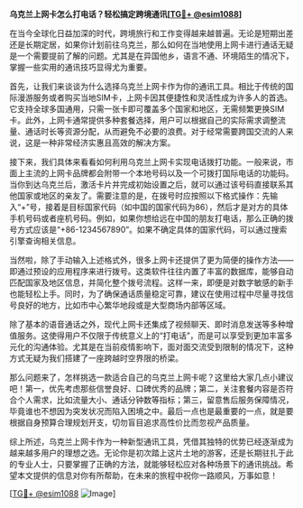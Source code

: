 **乌克兰上网卡怎么打电话？轻松搞定跨境通讯[[TG💪+ @esim1088](https://t.me/s/esim1088)]**

在当今全球化日益加深的时代，跨境旅行和工作变得越来越普遍。无论是短期出差还是长期定居，如果你计划前往乌克兰，那么如何在当地使用上网卡进行通话无疑是一个需要提前了解的问题。尤其是在异国他乡，语言不通、环境陌生的情况下，掌握一些实用的通讯技巧显得尤为重要。

首先，让我们来谈谈为什么选择乌克兰上网卡作为你的通讯工具。相比于传统的国际漫游服务或者购买当地SIM卡，上网卡因其便捷性和灵活性成为许多人的首选。它支持全球多国通用，只需一张卡即可覆盖多个国家和地区，无需频繁更换SIM卡。此外，上网卡通常提供多种套餐选择，用户可以根据自己的实际需求调整流量、通话时长等资源分配，从而避免不必要的浪费。对于经常需要跨国交流的人来说，这是一种非常经济实惠且高效的解决方案。

接下来，我们具体来看看如何利用乌克兰上网卡实现电话拨打功能。一般来说，市面上主流的上网卡品牌都会附带一个本地号码以及一个可拨打国际电话的功能码。当你到达乌克兰后，激活卡片并完成初始设置之后，就可以通过该号码直接联系其他国家或地区的亲友了。需要注意的是，在拨号时应按照以下格式操作：先输入“+”号，接着是目标国家代码（如中国的国家代码为86），然后才是对方的具体手机号码或者座机号码。例如，如果你想给远在中国的朋友打电话，那么正确的拨号方式应该是“+86-1234567890”。如果不确定具体的国家代码，可以通过搜索引擎查询相关信息。

当然啦，除了手动输入上述格式外，很多上网卡还提供了更为简便的操作方法——即通过预设的应用程序来进行拨号。这类软件往往内置了丰富的数据库，能够自动匹配国家及地区信息，并简化整个拨号流程。这样一来，即便是对数字敏感的新手也能轻松上手。同时，为了确保通话质量稳定可靠，建议在使用过程中尽量寻找信号良好的地方，比如市中心繁华地段或是大型商场内部等区域。

除了基本的语音通话之外，现代上网卡还集成了视频聊天、即时消息发送等多种增值服务。这使得用户不仅限于传统意义上的“打电话”，而是可以享受到更加丰富多元化的沟通体验。尤其是在当前疫情影响下，面对面交流受到限制的情况下，这种方式无疑为我们搭建了一座跨越时空界限的桥梁。

那么问题来了，怎样挑选一款适合自己的乌克兰上网卡呢？这里给大家几点小建议吧！第一，优先考虑那些信誉良好、口碑优秀的品牌；第二，关注套餐内容是否符合个人需求，比如流量大小、通话分钟数等指标；第三，留意售后服务保障情况，毕竟谁也不想因为突发状况而陷入困境之中。最后一点也是最重要的一点，就是要根据自身预算合理规划开支，切勿盲目追求高性价比而忽视产品质量。

综上所述，乌克兰上网卡作为一种新型通讯工具，凭借其独特的优势已经逐渐成为越来越多用户的理想之选。无论你是初次踏上这片土地的游客，还是长期驻扎于此的专业人士，只要掌握了正确的方法，就能够轻松应对各种场景下的通讯挑战。希望本文提供的信息对你有所帮助，在未来的旅程中祝你一路顺风，万事如意！

[[TG💪+ @esim1088](https://t.me/s/esim1088) ![Image](https://i.postimg.cc/4NQfJmqS/Snipaste-2025-05-13-00-14-12.png)]